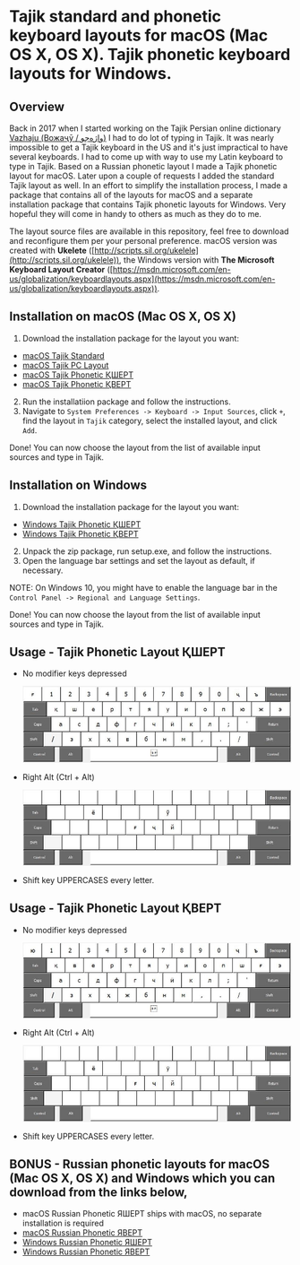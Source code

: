 # Tajik standard and phonetic keyboard layouts for macOS (Mac OS X, OS X). Tajik phonetic keyboard layouts for Windows.

## Overview
Back in 2017 when I started working on the Tajik Persian online dictionary [Vazhaju (Вожаҷӯ / واژه‌جو)](https://vazhaju.com/) I had to do lot of typing in Tajik. It was nearly impossible to get a Tajik keyboard in the US and it's just impractical to have several keyboards. I had to come up with way to use my Latin keyboard to type in Tajik. Based on a Russian phonetic layout I made a Tajik phonetic layout for macOS. Later upon a couple of requests I added the standard Tajik layout as well. In an effort to simplify the installation process, I made a package that contains all of the layouts for macOS and a separate installation package that contains Tajik phonetic layouts for Windows. Very hopeful they will come in handy to others as much as they do to me.

The layout source files are available in this repository, feel free to download and reconfigure them per your personal preference. macOS version was created with **Ukelete** ([http://scripts.sil.org/ukelele](http://scripts.sil.org/ukelele)), the Windows version with **The Microsoft Keyboard Layout Creator** ([https://msdn.microsoft.com/en-us/globalization/keyboardlayouts.aspx](https://msdn.microsoft.com/en-us/globalization/keyboardlayouts.aspx)).

## Installation on macOS (Mac OS X, OS X)
1. Download the installation package for the layout you want:
* [macOS Tajik Standard](https://github.com/maqduni/Phonetic-Keyboard-Layouts/raw/master/dist/osx-tajik-keyboard.dmg)
* [macOS Tajik PC Layout](https://github.com/maqduni/Phonetic-Keyboard-Layouts/raw/master/dist/osx-tajik-keyboard.dmg)
* [macOS Tajik Phonetic ҚШЕРТ](https://github.com/maqduni/Phonetic-Keyboard-Layouts/raw/master/dist/osx-tajik-keyboard.dmg)
* [macOS Tajik Phonetic ҚВЕРТ](https://github.com/maqduni/Phonetic-Keyboard-Layouts/raw/master/dist/osx-tajik-keyboard.dmg)
2. Run the installatiion package and follow the instructions.
3. Navigate to `System Preferences -> Keyboard -> Input Sources`, click `+`, find the layout in `Tajik` category, select the installed layout, and click `Add`.

Done! You can now choose the layout from the list of available input sources and type in Tajik.

## Installation on Windows
1. Download the installation package for the layout you want: 
* [Windows Tajik Phonetic ҚШЕРТ](https://github.com/maqduni/Phonetic-Keyboard-Layouts/raw/master/dist/win-tajik-phonetic-keyboard-қшерт.zip)
* [Windows Tajik Phonetic ҚВЕРТ](https://github.com/maqduni/Phonetic-Keyboard-Layouts/raw/master/dist/win-tajik-phonetic-keyboard-қверт.zip)
2. Unpack the zip package, run setup.exe, and follow the instructions.
3. Open the language bar settings and set the layout as default, if necessary.

NOTE: On Windows 10, you might have to enable the language bar in the `Control Panel -> Regional and Language Settings`.

Done! You can now choose the layout from the list of available input sources and type in Tajik.
<br>

## Usage - Tajik Phonetic Layout ҚШЕРТ

* No modifier keys depressed

  ![alt-text](https://github.com/maqduni/Phonetic-Keyboard-Layouts/raw/master/img/win-taj-қшерт-nomod.jpg "No modifier keys depressed")

* Right Alt (Ctrl + Alt)

  ![alt-text](https://github.com/maqduni/Phonetic-Keyboard-Layouts/raw/master/img/win-taj-қшерт-alt.jpg "Right Alt (Ctrl + Alt)")

* Shift key UPPERCASES every letter.

## Usage - Tajik Phonetic Layout ҚВЕРТ

* No modifier keys depressed

  ![alt-text](https://github.com/maqduni/Phonetic-Keyboard-Layouts/raw/master/img/win-taj-қверт-nomod.jpg "No modifier keys depressed")

* Right Alt (Ctrl + Alt)

  ![alt-text](https://github.com/maqduni/Phonetic-Keyboard-Layouts/raw/master/img/win-taj-қверт-alt.jpg "Right Alt (Ctrl + Alt)")

* Shift key UPPERCASES every letter.

## BONUS - Russian phonetic layouts for macOS (Mac OS X, OS X) and Windows which you can download from the links below,
* macOS Russian Phonetic ЯШЕРТ ships with macOS, no separate installation is required
* [macOS Russian Phonetic ЯВЕРТ](https://github.com/maqduni/Phonetic-Keyboard-Layouts/raw/master/dist/osx-russian-keyboard.dmg)
* [Windows Russian Phonetic ЯШЕРТ](https://github.com/maqduni/Phonetic-Keyboard-Layouts/raw/master/dist/win-russian-phonetic-keyboard-яшерт.zip)
* [Windows Russian Phonetic ЯВЕРТ](https://github.com/maqduni/Phonetic-Keyboard-Layouts/raw/master/dist/win-russian-phonetic-keyboard-яверт.zip)
<br>
